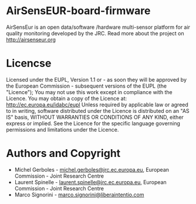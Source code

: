 # AirSensEUR-board-firmware
AirSensEur is an open data/software /hardware multi-sensor platform for air quality monitoring developed by the JRC.
Read more about the project on http://airsenseur.org

# Licencse 
Licensed under the EUPL, Version 1.1 or - as soon they will be approved by the European Commission - subsequent versions of the EUPL (the "Licence"); 
You may not use this work except in compliance with the Licence. 
You may obtain a copy of the Licence at: http://ec.europa.eu/idabc/eupl
Unless required by applicable law or agreed to in writing, software distributed under the Licence is distributed on an "AS IS" basis, WITHOUT WARRANTIES OR CONDITIONS OF ANY KIND, either express or implied. See the Licence for the specific language governing permissions and limitations under the Licence.

# Authors and Copyright
- Michel Gerboles  - michel.gerboles@jrc.ec.europa.eu, European Commission - Joint Research Centre
- Laurent Spinelle - laurent.spinelle@jrc.ec.europa.eu, European Commission - Joint Research Centre
- Marco Signorini  - marco.signorini@liberaintentio.com
  

